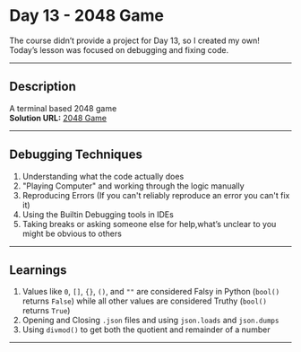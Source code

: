 # Day 13 - 2048 Game

The course didn’t provide a project for Day 13, so I created my own!  
Today’s lesson was focused on debugging and fixing code.

---

## Description

A terminal based 2048 game  
**Solution URL:** [2048 Game](main.py)

---

## Debugging Techniques

1. Understanding what the code actually does
2. "Playing Computer" and working through the logic manually
3. Reproducing Errors (If you can't reliably reproduce an error you can't fix it)
4. Using the Builtin Debugging tools in IDEs
5. Taking breaks or asking someone else for help,what’s unclear to you might be obvious to others

---

## Learnings

1. Values like `0`, `[]`, `{}`, `()`, and `""` are considered Falsy in Python (`bool()` returns `False`) while all other values are considered Truthy (`bool()` returns `True`)
2. Opening and Closing `.json` files and using `json.loads` and `json.dumps`
3. Using `divmod()` to get both the quotient and remainder of a number

---
